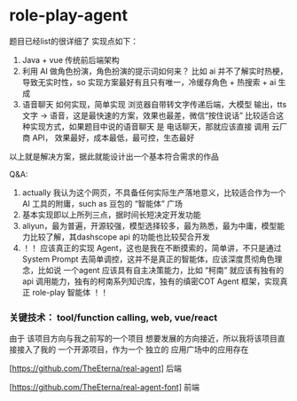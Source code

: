 # role-play-agent


题目已经list的很详细了
实现点如下：
1. Java + vue 传统前后端架构
2. 利用 AI 做角色扮演，角色扮演的提示词如何来？ 比如 ai 并不了解实时热梗，导致无实时性，so 实现方案最好有且只有唯一，冷缓存角色 + 热搜索 + ai 生成
3. 语音聊天 如何实现，简单实现 浏览器自带转文字传递后端，大模型 输出，tts 文字 -> 语音，这是最快速的方案，效果也最差，微信“按住说话” 比较适合这种实现方式，如果题目中说的语音聊天 是 电话聊天，那就应该直接 调用 云厂商 API， 效果最好，成本最低，最可控，生态最好

以上就是解决方案，据此就能设计出一个基本符合需求的作品

Q&A:
1. actually 我认为这个网页，不具备任何实际生产落地意义，比较适合作为一个AI 工具的附庸，such as 豆包的 “智能体” 广场
2. 基本实现即以上所列三点，据时间长短决定开发功能
3. aliyun，最为普遍，开源较强，模型选择较多，最为熟悉，最为中庸，模型能力比较了解，其dashscope api 的功能也比较契合开发
4. ！！ 应该真正的实现 Agent，这也是我在不断摸索的，简单讲，不只是通过 System Prompt 去简单调控，这并不是真正的智能体，应该深度贯彻角色理念，比如说 一个agent 应该具有自主决策能力，比如 “柯南” 就应该有独有的 api 调用能力，独有的柯南系列知识库，独有的缜密COT Agent 框架，实现真正 role-play 智能体 ！！

### 关键技术： tool/function calling, web, vue/react


由于 该项目方向与我之前写的一个项目 想要发展的方向接近，所以我将该项目直接接入了我的 一个开源项目，作为一个 独立的 应用广场中的应用存在

[https://github.com/TheEterna/real-agent] 后端

[https://github.com/TheEterna/real-agent-font] 前端
